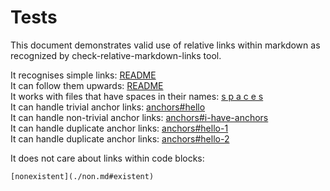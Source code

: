 # Tests

This document demonstrates valid use of relative links within markdown as recognized by check-relative-markdown-links tool.

It recognises simple links: [README](./README.md)  
It can follow them upwards: [README](../../README.md)  
It works with files that have spaces in their names: [s p a c e s](./s%20p%20a%20c%20e%20s.md)  
It can handle trivial anchor links: [anchors#hello](./anchors.md#hello)  
It can handle non-trivial anchor links: [anchors#i-have-anchors](./anchors.md#i-have-anchors)  
It can handle duplicate anchor links: [anchors#hello-1](./anchors.md#hello-1)  
It can handle duplicate anchor links: [anchors#hello-2](./anchors.md#hello-2)

It does not care about links within code blocks:

```
[nonexistent](./non.md#existent)
```
